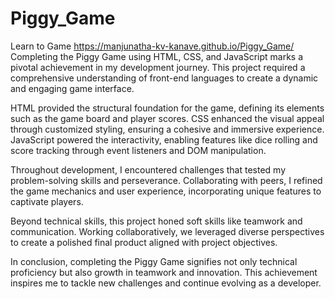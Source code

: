 # Piggy_Game
Learn to Game
 https://manjunatha-kv-kanave.github.io/Piggy_Game/
 Completing the Piggy Game using HTML, CSS, and JavaScript marks a pivotal achievement in my development journey. This project required a comprehensive understanding of front-end languages to create a dynamic and engaging game interface.

HTML provided the structural foundation for the game, defining its elements such as the game board and player scores. CSS enhanced the visual appeal through customized styling, ensuring a cohesive and immersive experience. JavaScript powered the interactivity, enabling features like dice rolling and score tracking through event listeners and DOM manipulation.

Throughout development, I encountered challenges that tested my problem-solving skills and perseverance. Collaborating with peers, I refined the game mechanics and user experience, incorporating unique features to captivate players.

Beyond technical skills, this project honed soft skills like teamwork and communication. Working collaboratively, we leveraged diverse perspectives to create a polished final product aligned with project objectives.

In conclusion, completing the Piggy Game signifies not only technical proficiency but also growth in teamwork and innovation. This achievement inspires me to tackle new challenges and continue evolving as a developer.
